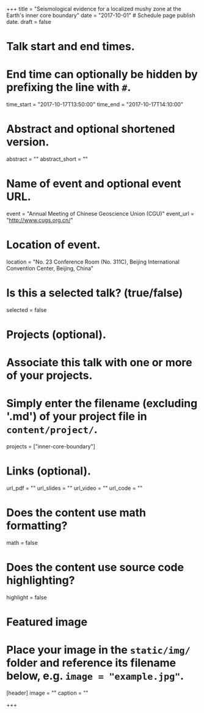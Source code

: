 +++
title = "Seismological evidence for a localized mushy zone at the Earth's inner core boundary"
date = "2017-10-01" # Schedule page publish date.
draft = false

# Talk start and end times.
#   End time can optionally be hidden by prefixing the line with `#`.
time_start = "2017-10-17T13:50:00"
time_end = "2017-10-17T14:10:00"

# Abstract and optional shortened version.
abstract = ""
abstract_short = ""

# Name of event and optional event URL.
event = "Annual Meeting of Chinese Geoscience Union (CGU)"
event_url = "http://www.cugs.org.cn/"

# Location of event.
location = "No. 23 Conference Room (No. 311C), Beijing International Convention Center, Beijing, China"

# Is this a selected talk? (true/false)
selected = false

# Projects (optional).
#   Associate this talk with one or more of your projects.
#   Simply enter the filename (excluding '.md') of your project file in `content/project/`.
projects = ["inner-core-boundary"]

# Links (optional).
url_pdf = ""
url_slides = ""
url_video = ""
url_code = ""

# Does the content use math formatting?
math = false

# Does the content use source code highlighting?
highlight = false

# Featured image
# Place your image in the `static/img/` folder and reference its filename below, e.g. `image = "example.jpg"`.
[header]
image = ""
caption = ""

+++

